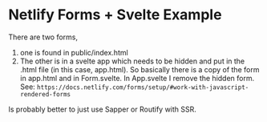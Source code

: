 # Netlify Forms + Svelte Example
There are two forms, 
1. one is found in public/index.html
2. The other is in a svelte app which needs to be hidden and put in the .html file (in this case, app.html). So basically there is a copy of the form in app.html and in Form.svelte. In App.svelte I remove the hidden form.
See: `https://docs.netlify.com/forms/setup/#work-with-javascript-rendered-forms`    
      
Is probably better to just use Sapper or Routify with SSR.
